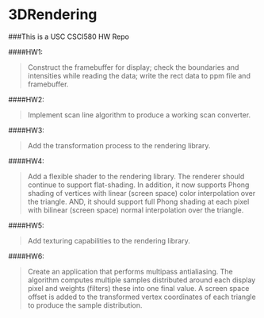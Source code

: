 3DRendering
===========

###This is a USC CSCI580 HW Repo

####HW1: 
>Construct the framebuffer for display; check the boundaries and intensities while reading the data; write the rect data to ppm file and framebuffer. 

####HW2: 
>Implement scan line algorithm to produce a working scan converter.

####HW3: 
>Add the transformation process to the rendering library.

####HW4: 
>Add a flexible shader to the rendering library. The renderer should continue to support flat-shading. In addition, it now supports Phong shading of vertices with linear (screen space) color interpolation over the triangle. AND, it should support full Phong shading at each pixel with bilinear (screen space) normal interpolation over the triangle.

####HW5: 
>Add texturing capabilities to the rendering library.

####HW6: 
>Create an application that performs multipass antialiasing. The algorithm computes multiple samples distributed around each display pixel and weights (filters) these into one final value. A screen space offset is added to the transformed vertex coordinates of each triangle to produce the sample distribution.
